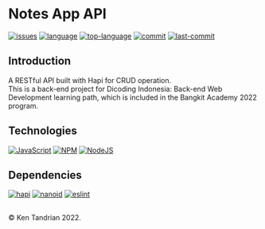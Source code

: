 # Notes App API
[![issues](https://img.shields.io/github/issues/KenTandrian/notes-app-back-end)](https://github.com/KenTandrian/notes-app-back-end/issues)
[![language](https://img.shields.io/github/languages/count/KenTandrian/notes-app-back-end)](https://github.com/KenTandrian/notes-app-back-end/search?l=css)
[![top-language](https://img.shields.io/github/languages/top/KenTandrian/notes-app-back-end)](https://github.com/KenTandrian/notes-app-back-end/search?l=css)
[![commit](https://img.shields.io/github/commit-activity/m/KenTandrian/notes-app-back-end)](https://github.com/KenTandrian/notes-app-back-end/commits/main)
[![last-commit](https://img.shields.io/github/last-commit/KenTandrian/notes-app-back-end)](https://github.com/KenTandrian/notes-app-back-end/commits/main)

## Introduction
A RESTful API built with Hapi for CRUD operation.\
This is a back-end project for Dicoding Indonesia: Back-end Web Development learning path, which is included in the Bangkit Academy 2022 program.

## Technologies
[![JavaScript](https://img.shields.io/badge/-JavaScript-black?style=for-the-badge&logo=javascript)](https://github.com/KenTandrian?tab=repositories&language=javascript)
[![NPM](https://img.shields.io/badge/NPM-%23000000.svg?style=for-the-badge&logo=npm&logoColor=white)](https://github.com/KenTandrian?tab=repositories)
[![NodeJS](https://img.shields.io/badge/node.js-black?style=for-the-badge&logo=node.js&logoColor=6DA55F)](https://github.com/KenTandrian?tab=repositories)

## Dependencies
[![hapi](https://img.shields.io/github/package-json/dependency-version/KenTandrian/notes-app-back-end/@hapi/hapi)](https://www.npmjs.com/package/@hapi/hapi)
[![nanoid](https://img.shields.io/github/package-json/dependency-version/KenTandrian/notes-app-back-end/nanoid)](https://www.npmjs.com/package/nanoid)
[![eslint](https://img.shields.io/github/package-json/dependency-version/KenTandrian/notes-app-back-end/dev/eslint)](https://www.npmjs.com/package/eslint)

## 
&#169; Ken Tandrian 2022.
